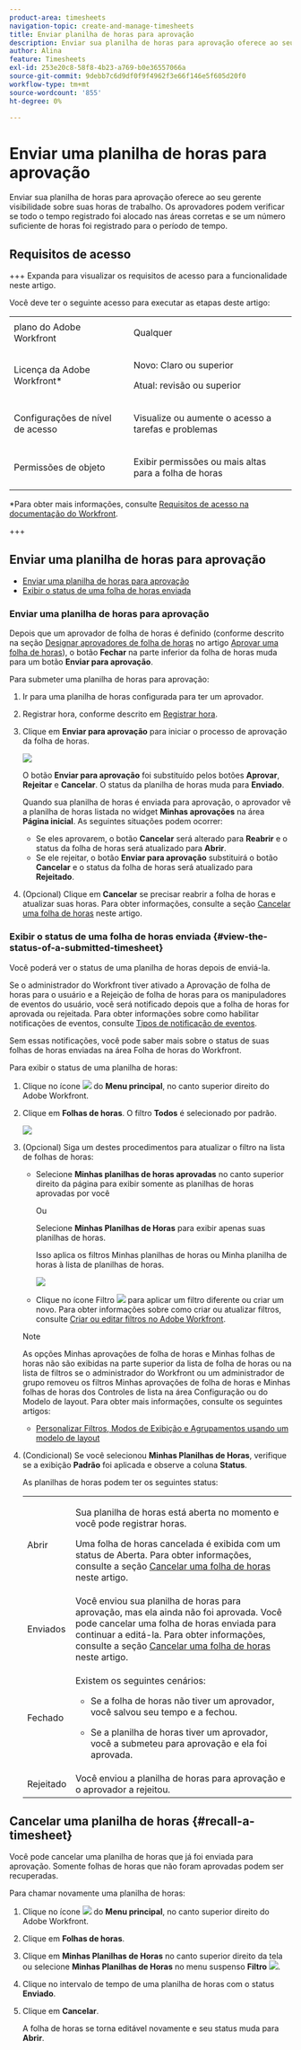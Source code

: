 ```yaml
---
product-area: timesheets
navigation-topic: create-and-manage-timesheets
title: Enviar planilha de horas para aprovação
description: Enviar sua planilha de horas para aprovação oferece ao seu gerente visibilidade sobre suas horas de trabalho. Os aprovadores podem verificar se todo o tempo registrado foi alocado nas áreas corretas e se um número suficiente de horas foi registrado para o período de tempo.
author: Alina
feature: Timesheets
exl-id: 253e20c8-58f8-4b23-a769-b0e36557066a
source-git-commit: 9debb7c6d9df0f9f4962f3e66f146e5f605d20f0
workflow-type: tm+mt
source-wordcount: '855'
ht-degree: 0%

---
```


# Enviar uma planilha de horas para aprovação

<!--Audited: 8/2024-->

Enviar sua planilha de horas para aprovação oferece ao seu gerente visibilidade sobre suas horas de trabalho. Os aprovadores podem verificar se todo o tempo registrado foi alocado nas áreas corretas e se um número suficiente de horas foi registrado para o período de tempo.

## Requisitos de acesso

+++ Expanda para visualizar os requisitos de acesso para a funcionalidade neste artigo.

Você deve ter o seguinte acesso para executar as etapas deste artigo:

<table style="table-layout:auto"> 
 <col> 
 <col> 
 <tbody> 
  <tr> 
   <td role="rowheader">plano do Adobe Workfront</td> 
   <td> <p>Qualquer</p> </td> 
  </tr> 
  <tr> 
   <td role="rowheader">Licença da Adobe Workfront*</td> 
   <td> <p>Novo: Claro ou superior </p>
   <p>Atual: revisão ou superior </p>
  </tr> 
  <tr> 
   <td role="rowheader">Configurações de nível de acesso</td> 
   <td> <p>Visualize ou aumente o acesso a tarefas e problemas </p> </td> 
  </tr> 
  <tr> 
   <td role="rowheader">Permissões de objeto</td> 
   <td> <p>Exibir permissões ou mais altas para a folha de horas</p> </td> 
  </tr> 
 </tbody> 
</table>

*Para obter mais informações, consulte [Requisitos de acesso na documentação do Workfront](/help/quicksilver/administration-and-setup/add-users/access-levels-and-object-permissions/access-level-requirements-in-documentation.md).

+++

## Enviar uma planilha de horas para aprovação

* [Enviar uma planilha de horas para aprovação](#submit-a-timesheet-for-approval)
* [Exibir o status de uma folha de horas enviada](#view-the-status-of-a-submitted-timesheet)

### Enviar uma planilha de horas para aprovação

Depois que um aprovador de folha de horas é definido (conforme descrito na seção [Designar aprovadores de folha de horas](../../timesheets/create-and-manage-timesheets/timesheet-approvals.md#designating-a-timesheet-approver) no artigo [Aprovar uma folha de horas](../../timesheets/create-and-manage-timesheets/timesheet-approvals.md)), o botão **Fechar** na parte inferior da folha de horas muda para um botão **Enviar para aprovação**.

Para submeter uma planilha de horas para aprovação:

1. Ir para uma planilha de horas configurada para ter um aprovador.
1. Registrar hora, conforme descrito em [Registrar hora](../../timesheets/create-and-manage-timesheets/log-time.md).
1. Clique em **Enviar para aprovação** para iniciar o processo de aprovação da folha de horas.

   ![](assets/submit-for-approval-button-on-timesheet-nwe.png)

   O botão **Enviar para aprovação** foi substituído pelos botões **Aprovar**, **Rejeitar** e **Cancelar**. O status da planilha de horas muda para **Enviado**.

   Quando sua planilha de horas é enviada para aprovação, o aprovador vê a planilha de horas listada no widget **Minhas aprovações** na área **Página inicial**. As seguintes situações podem ocorrer:

   * Se eles aprovarem, o botão **Cancelar** será alterado para **Reabrir** e o status da folha de horas será atualizado para **Abrir**.
   * Se ele rejeitar, o botão **Enviar para aprovação** substituirá o botão **Cancelar** e o status da folha de horas será atualizado para **Rejeitado**.

1. (Opcional) Clique em **Cancelar** se precisar reabrir a folha de horas e atualizar suas horas. Para obter informações, consulte a seção [Cancelar uma folha de horas](#recall-a-timesheet) neste artigo.

### Exibir o status de uma folha de horas enviada {#view-the-status-of-a-submitted-timesheet}

Você poderá ver o status de uma planilha de horas depois de enviá-la.

Se o administrador do Workfront tiver ativado a Aprovação de folha de horas para o usuário e a Rejeição de folha de horas para os manipuladores de eventos do usuário, você será notificado depois que a folha de horas for aprovada ou rejeitada. Para obter informações sobre como habilitar notificações de eventos, consulte [Tipos de notificação de eventos](../../administration-and-setup/manage-workfront/emails/event-notifications-available-in-wf.md).

Sem essas notificações, você pode saber mais sobre o status de suas folhas de horas enviadas na área Folha de horas do Workfront.

Para exibir o status de uma planilha de horas:

1. Clique no ícone ![](assets/main-menu-icon.png) do **Menu principal**, no canto superior direito do Adobe Workfront.
1. Clique em **Folhas de horas**. O filtro **Todos** é selecionado por padrão.

   ![](assets/timesheet-list-one-timesheet-selected-nwe-350x70.png)

1. (Opcional) Siga um destes procedimentos para atualizar o filtro na lista de folhas de horas:

   * Selecione **Minhas planilhas de horas aprovadas** no canto superior direito da página para exibir somente as planilhas de horas aprovadas por você

     Ou

     Selecione **Minhas Planilhas de Horas** para exibir apenas suas planilhas de horas.

     Isso aplica os filtros Minhas planilhas de horas ou Minha planilha de horas à lista de planilhas de horas.

     ![](assets/my-timesheet-approvals-my-timesheets-pills-on-timesheets-list-nwe-350x58.png)

   * Clique no ícone Filtro ![](assets/filter-nwepng.png) para aplicar um filtro diferente ou criar um novo. Para obter informações sobre como criar ou atualizar filtros, consulte [Criar ou editar filtros no Adobe Workfront](../../reports-and-dashboards/reports/reporting-elements/create-filters.md).

   >[!NOTE]
   >
   >As opções Minhas aprovações de folha de horas e Minhas folhas de horas não são exibidas na parte superior da lista de folha de horas ou na lista de filtros se o administrador do Workfront ou um administrador de grupo removeu os filtros Minhas aprovações de folha de horas e Minhas folhas de horas dos Controles de lista na área Configuração ou do Modelo de layout. Para obter mais informações, consulte os seguintes artigos:
   >
   >   
   >   
   >   * [Personalizar Filtros, Modos de Exibição e Agrupamentos usando um modelo de layout](../../administration-and-setup/customize-workfront/use-layout-templates/customize-fvg-list-controls-layout-template.md)
   >   
   >

1. (Condicional) Se você selecionou **Minhas Planilhas de Horas**, verifique se a exibição **Padrão** foi aplicada e observe a coluna **Status**.

   As planilhas de horas podem ter os seguintes status:

   <table style="table-layout:auto"> 
    <col> 
    <col> 
    <tbody> 
     <tr> 
      <td role="rowheader">Abrir</td> 
      <td> <p>Sua planilha de horas está aberta no momento e você pode registrar horas. </p> <p>Uma folha de horas cancelada é exibida com um status de Aberta. Para obter informações, consulte a seção <a href="#recall-a-timesheet" class="MCXref xref">Cancelar uma folha de horas</a> neste artigo. </p> </td> 
     </tr> 
     <tr> 
      <td role="rowheader">Enviados</td> 
      <td>Você enviou sua planilha de horas para aprovação, mas ela ainda não foi aprovada. Você pode cancelar uma folha de horas enviada para continuar a editá-la. Para obter informações, consulte a seção <a href="#recall-a-timesheet" class="MCXref xref">Cancelar uma folha de horas</a> neste artigo. </td> 
     </tr> 
     <tr> 
      <td role="rowheader">Fechado</td> 
      <td> <p>Existem os seguintes cenários:</p> 
       <ul> 
        <li> <p>Se a folha de horas não tiver um aprovador, você salvou seu tempo e a fechou.</p> </li> 
        <li> <p>Se a planilha de horas tiver um aprovador, você a submeteu para aprovação e ela foi aprovada.</p> </li> 
       </ul> </td> 
     </tr> 
     <tr> 
      <td role="rowheader">Rejeitado</td> 
      <td>Você enviou a planilha de horas para aprovação e o aprovador a rejeitou.</td> 
     </tr> 
    </tbody> 
   </table>

## Cancelar uma planilha de horas {#recall-a-timesheet}

Você pode cancelar uma planilha de horas que já foi enviada para aprovação. Somente folhas de horas que não foram aprovadas podem ser recuperadas.

Para chamar novamente uma planilha de horas:

1. Clique no ícone ![](assets/main-menu-icon.png) do **Menu principal**, no canto superior direito do Adobe Workfront.

1. Clique em **Folhas de horas**.
1. Clique em **Minhas Planilhas de Horas** no canto superior direito da tela ou selecione **Minhas Planilhas de Horas** no menu suspenso **Filtro** ![](assets/filter-nwepng.png).
1. Clique no intervalo de tempo de uma planilha de horas com o status **Enviado**.
1. Clique em **Cancelar**.

   A folha de horas se torna editável novamente e seu status muda para **Abrir**.
